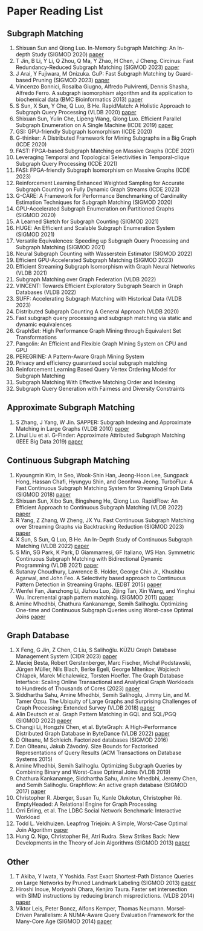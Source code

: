 # Paper Reading List

## Subgraph Matching
1. Shixuan Sun and Qiong Luo. In-Memory Subgraph Matching: An In-depth Study (SIGMOD 2020) [paper](paper/sm_study.pdf)
2. T Jin, B Li, Y Li, Q Zhou, Q Ma, Y Zhao, H Chen, J Cheng. Circinus: Fast Redundancy-Reduced Subgraph Matching (SIGMOD 2023) [paper](paper/sm_circinus.pdf)
3. J Arai, Y Fujiwara, M Onizuka. GuP: Fast Subgraph Matching by Guard-based Pruning (SIGMOD 2023) [paper](paper/sm_gup.pdf)
4. Vincenzo Bonnici, Rosalba Giugno, Alfredo Pulvirenti, Dennis Shasha, Alfredo Ferro. A subgraph isomorphism algorithm and its application to biochemical data (BMC Bioinformatics 2013) [paper](paper/sm_ri.pdf)
5. S Sun, X Sun, Y Che, Q Luo, B He. RapidMatch: A Holistic Approach to Subgraph Query Processing (VLDB 2020) [paper](https://dl.acm.org/doi/10.14778/3425879.3425888)
6. Shixuan Sun, Yulin Che, Lipeng Wang, Qiong Luo. Efficient Parallel Subgraph Enumeration on A Single Machine (ICDE 2019) [paper](https://shixuansun.github.io/files/ICDE19-LIGHT.pdf)
7. GSI: GPU-friendly Subgraph Isomorphism (ICDE 2020)
8. G-thinker: A Distributed Framework for Mining Subgraphs in a Big Graph (ICDE 2020)
9. FAST: FPGA-based Subgraph Matching on Massive Graphs (ICDE 2021)
10. Leveraging Temporal and Topological Selectivities in Temporal-clique Subgraph Query Processing (ICDE 2021)
11. FASI: FPGA-friendly Subgraph Isomorphism on Massive Graphs (ICDE 2023)
12. Reinforcement Learning Enhanced Weighted Sampling for Accurate Subgraph Counting on Fully Dynamic Graph Streams (ICDE 2023)
13. G-CARE: A Framework for Performance Benchmarking of Cardinality Estimation Techniques for Subgraph Matching (SIGMOD 2020)
14. GPU-Accelerated Subgraph Enumeration on Partitioned Graphs (SIGMOD 2020)
15. A Learned Sketch for Subgraph Counting (SIGMOD 2021)
16. HUGE: An Efficient and Scalable Subgraph Enumeration System (SIGMOD 2021)
17. Versatile Equivalences: Speeding up Subgraph Query Processing and Subgraph Matching (SIGMOD 2021)
18. Neural Subgraph Counting with Wasserstein Estimator (SIGMOD 2022)
19. Efficient GPU-Accelerated Subgraph Matching (SIGMOD 2023)
20. Efficient Streaming Subgraph Isomorphism with Graph Neural Networks (VLDB 2021)
21. Subgraph Matching over Graph Federation (VLDB 2022)
22. VINCENT: Towards Efficient Exploratory Subgraph Search in Graph Databases (VLDB 2022)
23. SUFF: Accelerating Subgraph Matching with Historical Data (VLDB 2023)
24. Distributed Subgraph Counting A General Approach (VLDB 2020)
25. Fast subgraph query processing and subgraph matching via static and dynamic equivalences
26. GraphSet: High Performance Graph Mining through Equivalent Set Transformations
27. Pangolin: An Efficient and Flexible Graph Mining System on CPU and GPU
28. PEREGRINE: A Pattern-Aware Graph Mining System
29. Privacy and efficiency guaranteed social subgraph matching
30. Reinforcement Learning Based Query Vertex Ordering Model for Subgraph Matching
31. Subgraph Matching With Effective Matching Order and Indexing
32. Subgraph Query Generation with Fairness and Diversity Constraints

## Approximate Subgraph Matching
1. S Zhang, J Yang, W Jin. SAPPER: Subgraph Indexing and Approximate Matching in Large Graphs (VLDB 2010) [paper](paper/sm_sapper.pdf)
2. Lihui Liu et al. G-Finder: Approximate Attributed Subgraph Matching (IEEE Big Data 2019) [paper](paper/sm_g_finder.pdf)

## Continuous Subgraph Matching
1. Kyoungmin Kim, In Seo, Wook-Shin Han, Jeong-Hoon Lee, Sungpack Hong, Hassan Chafi, Hyungyu Shin, and Geonhwa Jeong. TurboFlux: A Fast Continuous Subgraph Matching System for Streaming Graph Data (SIGMOD 2018) [paper](paper/csm_turboflux.pdf)
2. Shixuan Sun, Xibo Sun, Bingsheng He, Qiong Luo. RapidFlow: An Efficient Approach to Continuous Subgraph Matching (VLDB 2022) [paper](paper/csm_rapidflow.pdf)
3. R Yang, Z Zhang, W Zheng, JX Yu. Fast Continuous Subgraph Matching over Streaming Graphs via Backtracking Reduction (SIGMOD 2023) [paper](paper/csm_calig.pdf)
4. X Sun, S Sun, Q Luo, B He. An In-Depth Study of Continuous Subgraph Matching (VLDB 2022) [paper](paper/csm_study.pdf)
5. S Min, SG Park, K Park, D Giammarresi, GF Italiano, WS Han. Symmetric Continuous Subgraph Matching with Bidirectional Dynamic Programming (VLDB 2021) [paper](paper/symbi.pdf)
6. Sutanay Choudhury, Lawrence B. Holder, George Chin Jr., Khushbu Agarwal, and
John Feo. A Selectivity based approach to Continuous Pattern Detection
in Streaming Graphs. (EDBT 2015) [paper](paper/csm_sjtree.pdf)
7. Wenfei Fan, Jianzhong Li, Jizhou Luo, Zijing Tan, Xin Wang, and Yinghui Wu. Incremental graph pattern matching. (SIGMOD 2011) [paper](paper/csm_incisomat.pdf)
8. Amine Mhedhbi, Chathura Kankanamge, Semih Salihoglu. Optimizing One-time and Continuous Subgraph Queries using Worst-case Optimal Joins [paper](https://dl.acm.org/doi/10.1145/3446980)

## Graph Database
1. X Feng, G Jin, Z Chen, C Liu, S Salihoğlu. KÙZU Graph Database Management System (CIDR 2023) [paper](paper/db_kuzu.pdf)
2. Maciej Besta, Robert Gerstenberger, Marc Fischer, Michał Podstawski, Jürgen Müller, Nils Blach, Berke Egeli, George Mitenkov, Wojciech Chlapek, Marek Michalewicz, Torsten Hoefler. The Graph Database Interface: Scaling Online Transactional and Analytical Graph Workloads to Hundreds of Thousands of Cores (2023) [paper](paper/db_gdi.pdf)
3. Siddhartha Sahu, Amine Mhedhbi, Semih Salihoglu, Jimmy Lin, and M. Tamer Özsu. The Ubiquity of Large Graphs and Surprising Challenges of Graph Processing: Extended Survey (VLDB 2018) [paper](paper/db_ubiquity_of_large_graphs.pdf)
4. Alin Deutsch et al. Graph Pattern Matching in GQL and SQL/PGQ (SIGMOD 2022) [paper](paper/db_gql.pdf)
5. Changji Li, Hongzhi Chen, et al. ByteGraph: A High-Performance Distributed Graph Database in ByteDance (VLDB 2022) [paper](paper/db_bytegraph.pdf)
6. D Olteanu, M Schleich. Factorized databases (SIGMOD 2016)
7. Dan Olteanu, Jakub Závodný. Size Bounds for Factorised Representations of Query Results (ACM Transactions on Database Systems 2015)
8. Amine Mhedhbi, Semih Salihoglu. Optimizing Subgraph Queries by Combining Binary and Worst-Case Optimal Joins (VLDB 2019)
9. Chathura Kankanamge, Siddhartha Sahu, Amine Mhedbhi, Jeremy Chen, and
Semih Salihoglu. Graphflow: An active graph database (SIGMOD 2017) [paper](paper/csm_graphflow.pdf)
10. Christopher R. Aberger, Susan Tu, Kunle Olukotun, Christopher Ré. EmptyHeaded: A Relational Engine for Graph Processing
11. Orri Erling, et al. The LDBC Social Network Benchmark: Interactive Workload
12. Todd L. Veldhuizen. Leapfrog Triejoin: A Simple, Worst-Case Optimal Join Algorithm [paper](https://arxiv.org/abs/1210.0481)
13. Hung Q. Ngo, Christopher Ré, Atri Rudra. Skew Strikes Back: New Developments in the Theory of Join Algorithms (SIGMOD 2013) [paper](https://arxiv.org/abs/1310.3314)

## Other
1. T Akiba, Y Iwata, Y Yoshida. Fast Exact Shortest-Path Distance Queries on Large Networks by Pruned Landmark Labeling (SIGMOD 2013) [paper](paper/o_2_hop_cover.pdf)
2. Hiroshi Inoue, Moriyoshi Ohara, Kenjiro Taura. Faster set intersection with SIMD instructions by reducing branch mispredictions. (VLDB 2014) [paper](paper/o_set_intersection_simd.pdf)
3. Viktor Leis, Peter Boncz, Alfons Kemper, Thomas Neumann. Morsel-Driven Parallelism: A NUMA-Aware Query Evaluation Framework for the Many-Core Age (SIGMOD 2014) [paper](https://15721.courses.cs.cmu.edu/spring2016/papers/p743-leis.pdf)
